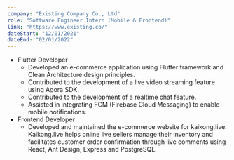 ```yaml
---
company: "Existing Company Co., Ltd"
role: "Software Engineer Intern (Mobile & Frontend)"
link: "https://www.existing.co/"
dateStart: "12/01/2021"
dateEnd: "02/01/2022"
---
```


- Flutter Developer
    - Developed an e-commerce application using Flutter framework and Clean Architecture design principles.
    - Contributed to the development of a live video streaming feature using Agora SDK.
    - Contributed to the development of a realtime chat feature.
    - Assisted in integrating FCM (Firebase Cloud Messaging) to enable mobile notifications.
- Frontend Developer
    - Developed and maintained the e-commerce website for kaikong.live. Kaikong.live helps online live sellers manage their inventory and facilitates customer order confirmation through live comments using React, Ant Design, Express and PostgreSQL.
